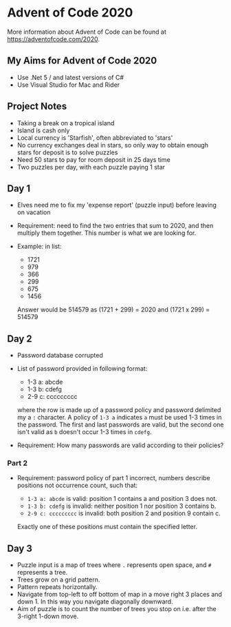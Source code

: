 ﻿# Advent of Code 2020

More information about Advent of Code can be found at https://adventofcode.com/2020.

## My Aims for Advent of Code 2020

- Use .Net 5 / and latest versions of C#
- Use Visual Studio for Mac and Rider


## Project Notes

- Taking a break on a tropical island
- Island is cash only
- Local currency is 'Starfish', often abbreviated to 'stars'
- No currency exchanges deal in stars, so only way to obtain enough stars for deposit is to solve puzzles
- Need 50 stars to pay for room deposit in 25 days time
- Two puzzles per day, with each puzzle paying 1 star


## Day 1

- Elves need me to fix my 'expense report' (puzzle input) before leaving on vacation
- Requirement: need to find the two entries that sum to 2020, and then multiply them together. This number is what we are looking for.
- Example: in list:

  - 1721
  - 979
  - 366
  - 299
  - 675
  - 1456

  Answer would be 514579 as (1721 + 299) = 2020 and (1721 x 299) = 514579
  

## Day 2

- Password database corrupted
- List of password provided in following format:

  - 1-3 a: abcde
  - 1-3 b: cdefg
  - 2-9 c: ccccccccc
  
  where the row is made up of a password policy and password delimited my a `:` character. A policy of `1-3 a` indicates `a` must be used 1-3 times in the password. The first and last passwords are valid, but the second one isn't valid as `b` doesn't occur 1-3 times in `cdefg`.
  
 - Requirement: How many passwords are valid according to their policies?
 
 ### Part 2
 
 - Requirement: password policy of part 1 incorrect, numbers describe positions not occurrence count, such that:
   - `1-3 a: abcde` is valid: position 1 contains a and position 3 does not.
   - `1-3 b: cdefg` is invalid: neither position 1 nor position 3 contains b.
   - `2-9 c: ccccccccc` is invalid: both position 2 and position 9 contain c.
   
   Exactly one of these positions must contain the specified letter.
  
   
 ## Day 3
 
 - Puzzle input is a map of trees where `.` represents open space, and `#` represents a tree.
 - Trees grow on a grid pattern.
 - Pattern repeats horizontally.
 - Navigate from top-left to off bottom of map in a move right 3 places and down 1. In this way you navigate diagonally downward.
 - Aim of puzzle is to count the number of trees you stop on i.e. after the 3-right 1-down move.
  